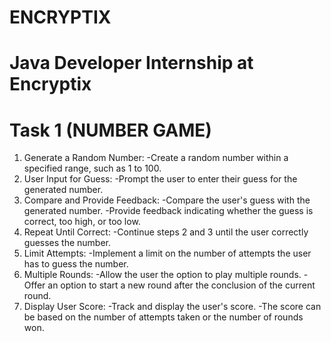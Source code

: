 # ENCRYPTIX
# Java Developer Internship at Encryptix

# Task 1 (NUMBER GAME)
1. Generate a Random Number:
   -Create a random number within a specified range, such as 1 to 100.
2. User Input for Guess:
   -Prompt the user to enter their guess for the generated number.
3. Compare and Provide Feedback:
   -Compare the user's guess with the generated number.
   -Provide feedback indicating whether the guess is correct, too high, or too low.
4. Repeat Until Correct:
   -Continue steps 2 and 3 until the user correctly guesses the number.
5. Limit Attempts:
   -Implement a limit on the number of attempts the user has to guess the number.
6. Multiple Rounds:
   -Allow the user the option to play multiple rounds.
   -Offer an option to start a new round after the conclusion of the current round.
7. Display User Score:
   -Track and display the user's score.
   -The score can be based on the number of attempts taken or the number of rounds won.
